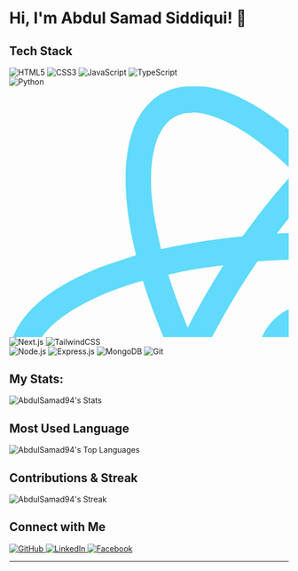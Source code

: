 # Hi, I'm Abdul Samad Siddiqui! 👋

## Tech Stack

<div>
  <img src="https://img.icons8.com/color/60/html-5.png" alt="HTML5"/>
  <img src="https://img.icons8.com/color/60/css3.png" alt="CSS3"/>
  <img src="https://img.icons8.com/color/60/javascript.png" alt="JavaScript"/>
  <img src="https://img.icons8.com/color/60/typescript.png" alt="TypeScript"/>
</div>
<div>
  <img src="https://img.icons8.com/color/60/python.png" alt="Python"/>
  <svg xmlns:svg="http://www.w3.org/2000/svg" xmlns="http://www.w3.org/2000/svg" width="1093" height="977" version="1">
  <g transform="translate(183.79242,-1.1577341)">
    <path fill="#61dafb" d="m144 1c-20 0-39 5-56 15-21 13-37 34-46 56-11 27-15 57-16 86-1 50 7 99 19 147-22 7-44 14-66 22-36 15-72 32-103 57-22 18-43 41-53 68-9 23-9 48-1 71 7 21 21 40 37 55 20 19 42 34 66 47 38 20 78 35 120 47-12 51-21 103-19 155 1 26 5 53 16 77 8 19 20 37 36 49 16 13 35 20 55 22 22 2 45-2 66-9 24-8 47-20 69-34 35-22 67-49 97-78 30 29 61 55 96 77 29 18 60 34 94 41 21 4 43 4 64-3 18-6 35-17 47-31 15-17 24-38 29-60 7-27 9-55 8-83-2-42-9-84-19-124 46-13 92-30 134-55 27-16 52-35 70-60 15-20 25-43 25-68 0-23-8-46-21-64-18-27-44-47-71-64-42-25-89-43-136-57 13-51 21-104 19-156-1-26-6-53-16-77-8-19-20-37-37-49-16-12-36-19-56-21-21-2-42 2-62 9-25 8-48 21-70 35-34 22-66 49-95 77-32-31-66-59-103-82-28-17-59-32-93-37-8-1-15-2-23-2zm2 47c15 0 29 4 43 9 35 13 65 34 94 57 16 13 32 27 47 42-34 36-64 75-93 115-49 5-99 12-147 23-7-29-13-58-16-87-3-27-3-54 1-80 3-16 7-33 16-47 8-14 21-25 36-29 7-2 13-2 20-2zm435 0c11 0 21 2 31 7 15 8 25 23 31 38 9 22 11 47 11 71 0 44-7 88-18 130-48-11-98-18-147-23-29-40-59-79-93-115 29-28 61-55 96-77 22-13 45-24 70-29 6-1 13-2 19-2zM363 189c23 25 44 51 65 77-43-2-86-2-129 0 20-27 42-53 65-77zm0 123c33 0 67 1 100 4 38 55 71 114 101 174-29 60-62 119-101 174-66 5-133 5-199 0-38-55-72-114-101-174 29-60 63-119 101-174 33-2 67-4 100-4zm-160 10c-23 37-45 74-65 113-13-31-25-63-35-95 33-8 67-13 100-17zm320 0c34 4 67 10 100 18-10 32-22 64-35 96-20-38-42-76-65-113zm-466 29c15 47 33 94 54 139-21 45-39 92-54 139-45-13-89-29-129-54-19-12-38-27-52-46-10-14-16-32-13-49 4-21 19-39 35-53 27-23 59-39 91-53 22-9 45-17 68-23zm611 0c43 12 85 28 123 50 19 11 37 24 51 40 11 12 20 28 21 44 1 16-5 31-14 44-12 17-29 31-46 42-41 27-87 44-134 57-15-47-33-94-54-139 21-45 39-91 54-139zm-80 194c13 31 25 63 35 96-33 8-67 13-100 18 24-37 45-74 65-113zm-450 0c20 39 42 76 65 113-34-4-67-10-100-17 10-32 22-64 35-96zm498 141c10 39 17 78 18 118 1 25-1 50-8 74-5 16-13 32-27 43-13 10-29 13-44 11-24-2-46-11-67-22-41-22-77-53-111-85 33-35 63-72 90-111 1-1 2-4 4-4 49-5 98-12 146-23zm-546 0c49 11 98 18 147 23 29 40 60 79 93 116-30 29-62 56-97 78-22 13-45 24-70 29-16 3-34 2-49-6-15-8-25-23-31-39-8-22-11-46-11-70 0-44 8-87 18-129zm208 27c43 2 86 2 130 0-20 27-42 53-65 78-23-25-44-51-65-77z"/>
    <path fill="#61dafb" d="m354 392c19-2 38 2 55 11 20 11 36 28 44 49 10 24 10 52 0 76-13 33-45 57-80 60-21 2-44-3-62-14-20-12-35-32-42-54-8-24-5-51 6-74 15-30 46-51 79-53z"/>
  </g>
</svg>
  <img src="https://img.icons8.com/fluency/60/nextjs.png" alt="Next.js"/>
  <img src="https://img.icons8.com/color/60/tailwindcss.png" alt="TailwindCSS"/>
</div>
<div>
  <img src="https://img.icons8.com/color/60/nodejs.png" alt="Node.js"/>
  <img src="https://img.icons8.com/ios/60/express-js.png" alt="Express.js"/>
  <img src="https://img.icons8.com/color/60/mongodb.png" alt="MongoDB"/>
  <img src="https://img.icons8.com/color/60/git.png" alt="Git"/>
</div>


## My Stats:

![AbdulSamad94's Stats](https://github-readme-stats.vercel.app/api?username=AbdulSamad94&theme=outrun&show_icons=true&hide_border=false&count_private=true)

## Most Used Language
![AbdulSamad94's Top Languages](https://github-readme-stats.vercel.app/api/top-langs/?username=AbdulSamad94&theme=outrun&show_icons=true&hide_border=false&layout=compact)

## Contributions & Streak
![AbdulSamad94's Streak](https://github-readme-streak-stats.herokuapp.com/?user=AbdulSamad94&theme=outrun&hide_border=false)


## Connect with Me
<div>
  <a href="https://github.com/AbdulSamad94">
    <img src="https://img.icons8.com/ios-glyphs/60/github.png" alt="GitHub"/>
  </a>
  <a href="https://www.linkedin.com/in/abdul-samad-siddiqui-0183012b5/">
    <img src="https://img.icons8.com/color/60/linkedin.png" alt="LinkedIn"/>
  </a>
  <a href="https://www.facebook.com/profile.php?id=61571641116655">
    <img src="https://img.icons8.com/color/60/facebook.png" alt="Facebook"/>
  </a>
</div>

----

